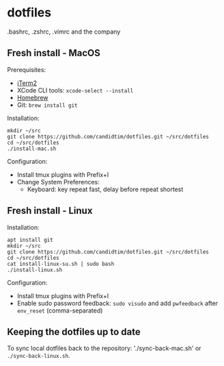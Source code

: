 # dotfiles

.bashrc, .zshrc, .vimrc and the company

## Fresh install - MacOS

Prerequisites:

 - [iTerm2](https://iterm2.com/)
 - XCode CLI tools: `xcode-select --install`
 - [Homebrew](https://brew.sh/)
 - Git: `brew install git`

Installation:

    mkdir ~/src
    git clone https://github.com/candidtim/dotfiles.git ~/src/dotfiles
    cd ~/src/dotfiles
    ./install-mac.sh

Configuration:

 - Install tmux plugins with Prefix+I
 - Change System Preferences:
    - Keyboard: key repeat fast, delay before repeat shortest

## Fresh install - Linux

Installation:

    apt install git
    mkdir ~/src
    git clone https://github.com/candidtim/dotfiles.git ~/src/dotfiles
    cd ~/src/dotfiles
    cat install-linux-su.sh | sudo bash
    ./install-linux.sh

Configuration:

 - Install tmux plugins with Prefix+I
 - Enable sudo password feedback: `sudo visudo` and add `pwfeedback` after
   `env_reset` (comma-separated)

## Keeping the dotfiles up to date

To sync local dotfiles back to the repository: './sync-back-mac.sh' or
`./sync-back-linux.sh`.
